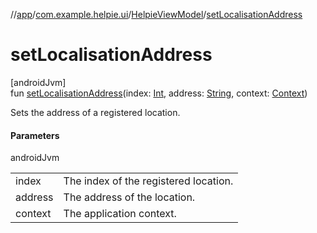 //[app](../../../index.md)/[com.example.helpie.ui](../index.md)/[HelpieViewModel](index.md)/[setLocalisationAddress](set-localisation-address.md)

# setLocalisationAddress

[androidJvm]\
fun [setLocalisationAddress](set-localisation-address.md)(index: [Int](https://kotlinlang.org/api/latest/jvm/stdlib/kotlin/-int/index.html), address: [String](https://kotlinlang.org/api/latest/jvm/stdlib/kotlin/-string/index.html), context: [Context](https://developer.android.com/reference/kotlin/android/content/Context.html))

Sets the address of a registered location.

#### Parameters

androidJvm

| | |
|---|---|
| index | The index of the registered location. |
| address | The address of the location. |
| context | The application context. |
